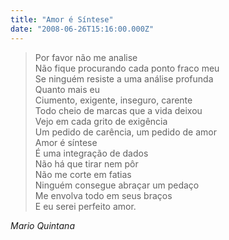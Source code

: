 ```yaml
---
title: "Amor é Síntese"
date: "2008-06-26T15:16:00.000Z"
---
```


> Por favor não me analise  
> Não fique procurando cada ponto fraco meu  
> Se ninguém resiste a uma análise profunda  
> Quanto mais eu  
> Ciumento, exigente, inseguro, carente  
> Todo cheio de marcas que a vida deixou  
> Vejo em cada grito de exigência  
> Um pedido de carência, um pedido de amor  
> Amor é síntese  
> É uma integração de dados  
> Não há que tirar nem pôr  
> Não me corte em fatias  
> Ninguém consegue abraçar um pedaço  
> Me envolva todo em seus braços  
> E eu serei perfeito amor.

_Mario Quintana_